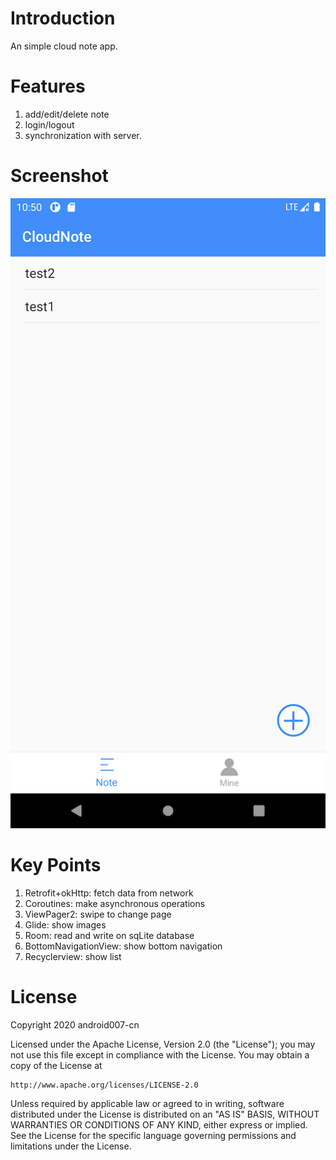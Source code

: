 # Introduction
An simple cloud note app.
# Features
1. add/edit/delete note
2. login/logout
3. synchronization with server.
# Screenshot
![](https://raw.githubusercontent.com/android007-cn/shellnote/master/client/kotlin/screenshot/screenshot-small.png)
# Key Points
1. Retrofit+okHttp: fetch data from network
2. Coroutines: make asynchronous operations
3. ViewPager2: swipe to change page
4. Glide: show images
5. Room: read and write on sqLite database
6. BottomNavigationView: show bottom navigation
7. Recyclerview: show list
# License
Copyright 2020 android007-cn

Licensed under the Apache License, Version 2.0 (the "License");
you may not use this file except in compliance with the License.
You may obtain a copy of the License at

    http://www.apache.org/licenses/LICENSE-2.0

Unless required by applicable law or agreed to in writing, software
distributed under the License is distributed on an "AS IS" BASIS,
WITHOUT WARRANTIES OR CONDITIONS OF ANY KIND, either express or implied.
See the License for the specific language governing permissions and
limitations under the License.